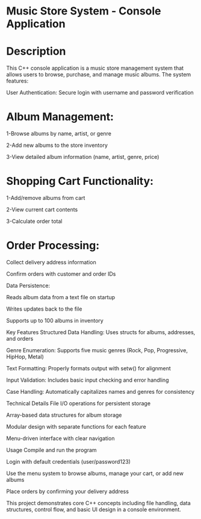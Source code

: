 # Music Store System - Console Application

# Description
This C++ console application is a music store management system that allows users to browse, purchase, and manage music albums. The system features:

User Authentication: Secure login with username and password verification

# Album Management:

1-Browse albums by name, artist, or genre

2-Add new albums to the store inventory

3-View detailed album information (name, artist, genre, price)

# Shopping Cart Functionality:

1-Add/remove albums from cart

2-View current cart contents

3-Calculate order total

# Order Processing:

Collect delivery address information

Confirm orders with customer and order IDs

Data Persistence:

Reads album data from a text file on startup

Writes updates back to the file

Supports up to 100 albums in inventory

Key Features
Structured Data Handling: Uses structs for albums, addresses, and orders

Genre Enumeration: Supports five music genres (Rock, Pop, Progressive, HipHop, Metal)

Text Formatting: Properly formats output with setw() for alignment

Input Validation: Includes basic input checking and error handling

Case Handling: Automatically capitalizes names and genres for consistency

Technical Details
File I/O operations for persistent storage

Array-based data structures for album storage

Modular design with separate functions for each feature

Menu-driven interface with clear navigation

Usage
Compile and run the program

Login with default credentials (user/password123)

Use the menu system to browse albums, manage your cart, or add new albums

Place orders by confirming your delivery address

This project demonstrates core C++ concepts including file handling, data structures, control flow, and basic UI design in a console environment.
